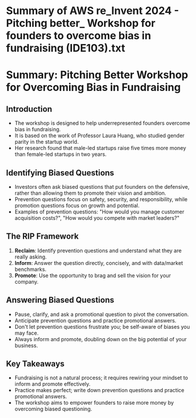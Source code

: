 # Summary of AWS re_Invent 2024 - Pitching better_ Workshop for founders to overcome bias in fundraising (IDE103).txt

# Summary: Pitching Better Workshop for Overcoming Bias in Fundraising

## Introduction

- The workshop is designed to help underrepresented founders overcome bias in fundraising.
- It is based on the work of Professor Laura Huang, who studied gender parity in the startup world.
- Her research found that male-led startups raise five times more money than female-led startups in two years.

## Identifying Biased Questions

- Investors often ask biased questions that put founders on the defensive, rather than allowing them to promote their vision and ambition.
- Prevention questions focus on safety, security, and responsibility, while promotion questions focus on growth and potential.
- Examples of prevention questions: "How would you manage customer acquisition costs?", "How would you compete with market leaders?"

## The RIP Framework

1. **Reclaim**: Identify prevention questions and understand what they are really asking.
2. **Inform**: Answer the question directly, concisely, and with data/market benchmarks.
3. **Promote**: Use the opportunity to brag and sell the vision for your company.

## Answering Biased Questions

- Pause, clarify, and ask a promotional question to pivot the conversation.
- Anticipate prevention questions and practice promotional answers.
- Don't let prevention questions frustrate you; be self-aware of biases you may face.
- Always inform and promote, doubling down on the big potential of your business.

## Key Takeaways

- Fundraising is not a natural process; it requires rewiring your mindset to inform and promote effectively.
- Practice makes perfect; write down prevention questions and practice promotional answers.
- The workshop aims to empower founders to raise more money by overcoming biased questioning.